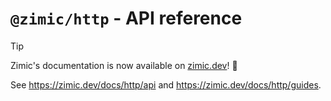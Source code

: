 # `@zimic/http` - API reference

> [!TIP]
>
> Zimic's documentation is now available on [zimic.dev](https://zimic.dev)! :tada:

See https://zimic.dev/docs/http/api and https://zimic.dev/docs/http/guides.
